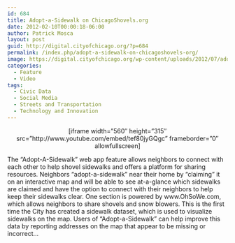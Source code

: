 ```yaml
---
id: 684
title: Adopt-a-Sidewalk on ChicagoShovels.org
date: 2012-02-10T00:00:18-06:00
author: Patrick Mosca
layout: post
guid: http://digital.cityofchicago.org/?p=684
permalink: /index.php/adopt-a-sidewalk-on-chicagoshovels-org/
image: https://digital.cityofchicago.org/wp-content/uploads/2012/07/adopt-a-sidewalk-thumb.jpg
categories:
  - Feature
  - Video
tags:
  - Civic Data
  - Social Media
  - Streets and Transportation
  - Technology and Innovation
---
```

<p style="text-align: center;">
  [iframe width=&#8221;560&#8243; height=&#8221;315&#8243; src=&#8221;http://www.youtube.com/embed/tef80jyGQgc&#8221; frameborder=&#8221;0&#8243; allowfullscreen]
</p>

<p style="text-align: left;">
  The &#8220;Adopt-A-Sidewalk&#8221; web app feature allows neighbors to connect with each other to help shovel sidewalks and offers a platform for sharing resources. Neighbors &#8220;adopt-a-sidewalk&#8221; near their home by &#8220;claiming&#8221; it on an interactive map and will be able to see at-a-glance which sidewalks are claimed and have the option to connect with their neighbors to help keep their sidewalks clear. One section is powered by www.OhSoWe.com, which allows neighbors to share shovels and snow blowers. This is the first time the City has created a sidewalk dataset, which is used to visualize sidewalks on the map. Users of &#8220;Adopt-a-Sidewalk&#8221; can help improve this data by reporting addresses on the map that appear to be missing or incorrect&#8230;
</p>